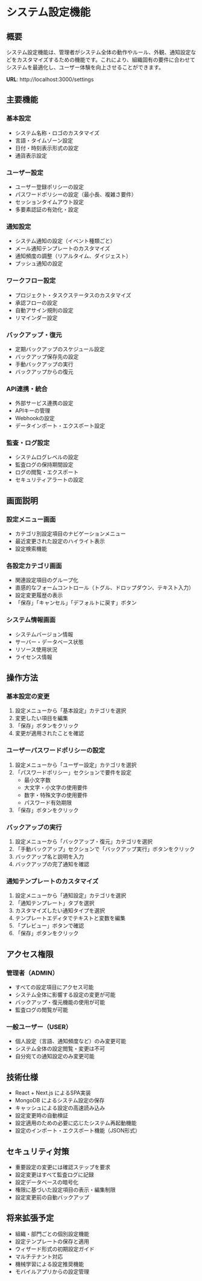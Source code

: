# システム設定機能

## 概要
システム設定機能は、管理者がシステム全体の動作やルール、外観、通知設定などをカスタマイズするための機能です。これにより、組織固有の要件に合わせてシステムを最適化し、ユーザー体験を向上させることができます。

**URL**: http://localhost:3000/settings

## 主要機能

### 基本設定
- システム名称・ロゴのカスタマイズ
- 言語・タイムゾーン設定
- 日付・時刻表示形式の設定
- 通貨表示設定

### ユーザー設定
- ユーザー登録ポリシーの設定
- パスワードポリシーの設定（最小長、複雑さ要件）
- セッションタイムアウト設定
- 多要素認証の有効化・設定

### 通知設定
- システム通知の設定（イベント種類ごと）
- メール通知テンプレートのカスタマイズ
- 通知頻度の調整（リアルタイム、ダイジェスト）
- プッシュ通知の設定

### ワークフロー設定
- プロジェクト・タスクステータスのカスタマイズ
- 承認フローの設定
- 自動アサイン規則の設定
- リマインダー設定

### バックアップ・復元
- 定期バックアップのスケジュール設定
- バックアップ保存先の設定
- 手動バックアップの実行
- バックアップからの復元

### API連携・統合
- 外部サービス連携の設定
- APIキーの管理
- Webhookの設定
- データインポート・エクスポート設定

### 監査・ログ設定
- システムログレベルの設定
- 監査ログの保持期間設定
- ログの閲覧・エクスポート
- セキュリティアラートの設定

## 画面説明

### 設定メニュー画面
- カテゴリ別設定項目のナビゲーションメニュー
- 最近変更された設定のハイライト表示
- 設定検索機能

### 各設定カテゴリ画面
- 関連設定項目のグループ化
- 直感的なフォームコントロール（トグル、ドロップダウン、テキスト入力）
- 設定変更履歴の表示
- 「保存」「キャンセル」「デフォルトに戻す」ボタン

### システム情報画面
- システムバージョン情報
- サーバー・データベース状態
- リソース使用状況
- ライセンス情報

## 操作方法

### 基本設定の変更
1. 設定メニューから「基本設定」カテゴリを選択
2. 変更したい項目を編集
3. 「保存」ボタンをクリック
4. 変更が適用されたことを確認

### ユーザーパスワードポリシーの設定
1. 設定メニューから「ユーザー設定」カテゴリを選択
2. 「パスワードポリシー」セクションで要件を設定
   - 最小文字数
   - 大文字・小文字の使用要件
   - 数字・特殊文字の使用要件
   - パスワード有効期限
3. 「保存」ボタンをクリック

### バックアップの実行
1. 設定メニューから「バックアップ・復元」カテゴリを選択
2. 「手動バックアップ」セクションで「バックアップ実行」ボタンをクリック
3. バックアップ名と説明を入力
4. バックアップの完了通知を確認

### 通知テンプレートのカスタマイズ
1. 設定メニューから「通知設定」カテゴリを選択
2. 「通知テンプレート」タブを選択
3. カスタマイズしたい通知タイプを選択
4. テンプレートエディタでテキストと変数を編集
5. 「プレビュー」ボタンで確認
6. 「保存」ボタンをクリック

## アクセス権限

### 管理者（ADMIN）
- すべての設定項目にアクセス可能
- システム全体に影響する設定の変更が可能
- バックアップ・復元機能の使用が可能
- 監査ログの閲覧が可能

### 一般ユーザー（USER）
- 個人設定（言語、通知頻度など）のみ変更可能
- システム全体の設定閲覧・変更は不可
- 自分宛ての通知設定のみ変更可能

## 技術仕様

- React + Next.js によるSPA実装
- MongoDB によるシステム設定の保存
- キャッシュによる設定の高速読み込み
- 設定変更時の自動検証
- 設定適用のための必要に応じたシステム再起動機能
- 設定のインポート・エクスポート機能（JSON形式）

## セキュリティ対策

- 重要設定の変更には確認ステップを要求
- 設定変更はすべて監査ログに記録
- 設定データベースの暗号化
- 権限に基づいた設定項目の表示・編集制限
- 設定変更前の自動バックアップ

## 将来拡張予定

- 組織・部門ごとの個別設定機能
- 設定テンプレートの保存と適用
- ウィザード形式の初期設定ガイド
- マルチテナント対応
- 機械学習による設定推奨機能
- モバイルアプリからの設定管理 